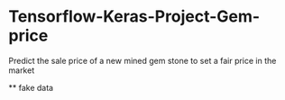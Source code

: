 # Tensorflow-Keras-Project-Gem-price

Predict the sale price of a new mined gem stone to set a fair price in the market

** fake data
